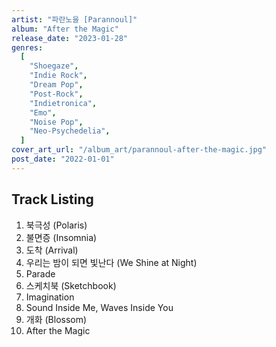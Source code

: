 ```yaml
---
artist: "파란노을 [Parannoul]"
album: "After the Magic"
release_date: "2023-01-28"
genres:
  [
    "Shoegaze",
    "Indie Rock",
    "Dream Pop",
    "Post-Rock",
    "Indietronica",
    "Emo",
    "Noise Pop",
    "Neo-Psychedelia",
  ]
cover_art_url: "/album_art/parannoul-after-the-magic.jpg"
post_date: "2022-01-01"
---
```


## Track Listing

1. 북극성 (Polaris)
2. 불면증 (Insomnia)
3. 도착 (Arrival)
4. 우리는 밤이 되면 빛난다 (We Shine at Night)
5. Parade
6. 스케치북 (Sketchbook)
7. Imagination
8. Sound Inside Me, Waves Inside You
9. 개화 (Blossom)
10. After the Magic
